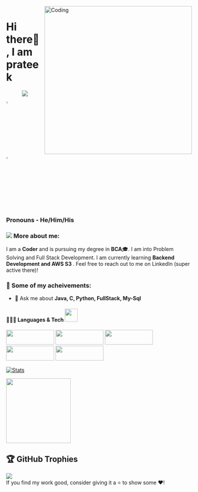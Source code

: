 
<img align="right" alt="Coding" width="400" src="https://user-images.githubusercontent.com/102204260/192700068-98ad5312-13c4-49ba-bc0a-d3de1fb9d5fb.gif">

# Hi there👋 , I am prateek
<div align="center">
 <img src="https://readme-typing-svg.herokuapp.com/?lines=Web+Developer;Quick+learner;Self+Motivated;Problem+Solver;&color=teal&center=true" />
</div>
  
  [<img src="https://img.icons8.com/color/48/000000/linkedin.png" width="3.5%"/>](https://www.linkedin.com/in/prateek-srivastava-28241a262/)
  <!-- [<img src="https://img.icons8.com/bubbles/50/4a90e2/domain.png" width="3.5%"/>](https://Prateeksrivastava0.github.io/prateeksrivastava/) -->
  <a href="prateeksrivastava2604@gmail.com"> <img src="https://img.icons8.com/fluent/48/000000/gmail.png" width="3.5%"/> </a>
  <!-- [<img src="https://img.icons8.com/fluent/48/4a90e2/github.png" width="3.5%"/>](https://github.com/Prateeksrivastava0) -->
  <!-- [<img src="https://upload.wikimedia.org/wikipedia/commons/1/19/LeetCode_logo_black.png" width="3.5%"/>](https://leetcode.com/prateeksrivastava2604/) -->
  <!-- [<img src="https://mpng.subpng.com/20180629/vue/kisspng-www-mevrouwpak-nl-advertising-graphic-design-insta-instagramm-5b3692f028e740.4061558515303032161676.jpg" width="3.5%"/>](https://www.instagram.com/___prateek96___/) -->
  
  
### Pronouns - He/Him/His 
  
### <img src="https://img.icons8.com/emoji/48/000000/man-technologyst.png"/> More about me:
  
I am a **Coder** and is pursuing my degree in **BCA**:mortar_board:. I am into Problem Solving and Full Stack Development. I am currently learning <b>Backend Development and AWS S3 </b>. Feel free to reach out to me on LinkedIn (super active there)!
  
### :1st_place_medal: Some of my acheivements:

<!-- * 5 ⭐ on <a href = "https://www.hackerrank.com/prateeksrivastava2604" target="_blank">HackerRank</a>
* 500+ Questions on <a href = "https://leetcode.com/prateeksrivastava2604/" target="_blank">Leetcode</a>.
* Secured 1st place in College's Final Year Project. -->

<!-- - ⚡ I’m currently working as SDE at Amygb.ai(Bengaluru).  -->
- 💬 Ask me about <b>Java, C, Python, FullStack, My-Sql</b>
<!-- - <a href = "https://drive.google.com/drive/folders/1hrbXZar6EKMkfdqCs3P2hkoe_0im3Nie?usp=sharing" target="_blank"><b>RESUME</b>(Not the updatedOne)</a>. -->
  
#### 👨🏻‍💻 Languages & Tech <img src="https://camo.githubusercontent.com/beb64ff21c883e318e4f5db5231c2ba4175705bea1c9249e82a41ab375db4f75/68747470733a2f2f6d65646961322e67697068792e636f6d2f6d656469612f51737347456d706b79454f684243623765312f67697068792e6769663f6369643d656366303565343761306e336769316266716e74716d6f62386739616964316f796a327772336473336d67373030626c267269643d67697068792e676966" width="35"/> <br />
<p>
<img src="https://img.shields.io/badge/Python-%23ED8B00.svg?style=for-the-badge&logo=Python&logoColor=white" width="130px" height="40px"/>
<img src="https://img.shields.io/badge/HTML5-E34F26?style=for-the-badge&logo=html5&logoColor=white" width="130px" height="40px"/> 
<img src="https://img.shields.io/badge/CSS3-1572B6?style=for-the-badge&logo=css3&logoColor=white" width="130px" height="40px"/>
<img src="https://img.shields.io/badge/JavaScript-323330?style=for-the-badge&logo=javascript&logoColor=F7DF1E" width="130px" height="40px"/>
<!-- <img src="https://img.shields.io/badge/Node-339933?style=for-the-badge&logo=NodeJs&logoColor=white" width="130px" height="40px"/>
<img src="https://img.shields.io/badge/Express-green?style=for-the-badge&logo=Express&logoColor=white" width="130px" height="40px"/>
<img src="https://img.shields.io/badge/-MongoDB-green?style=for-the-badge&logo=MongoDb&logoColor=white" width="130px" height="40px"/>  -->
<img src="https://img.shields.io/badge/REACTJS-1572B6?style=for-the-badge&logo=reactjs&logoColor=white" width="130px" height="40px"/>
</p>

  [![Stats](https://github-readme-stats.vercel.app/api?username=Prateeksrivastava0&show_icons=true&theme=radical)](https://github-readme-stats.vercel.app/api?username=Prateeksrivastava0&show_icons=true&theme=radical)&nbsp; &nbsp; &nbsp; &nbsp; &nbsp; &nbsp; &nbsp; &nbsp; &nbsp; &nbsp; 
  
  
  <img height=175 align="center" src="https://github-readme-stats.vercel.app/api/top-langs/?username=Prateeksrivastava0&hide=c%23,powershell,java&title_color=2aa889&text_color=99d1ce&icon_color=2bbc8a&bg_color=0c1014&langs_count=8&layout=compact" />
  
## 🏆 GitHub Trophies
![](https://github-profile-trophy.vercel.app/?username=Prateeksrivastava0&theme=darkhub&no-frame=false&no-bg=false&margin-w=4)<br />
 If you find my work good, consider giving it a ⭐ to show some ❤️!
